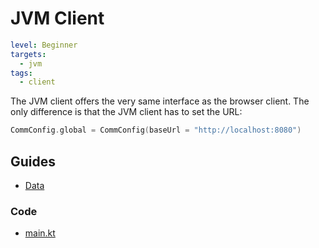 # JVM Client

```yaml
level: Beginner
targets:
  - jvm
tags:
  - client
```

The JVM client offers the very same interface as the browser client. The only
difference is that the JVM client has to set the URL:

```kotlin
CommConfig.global = CommConfig(baseUrl = "http://localhost:8080")
```

## Guides

- [Data](/doc/guides/common/Data.md)

### Code

- [main.kt](/cookbook/src/jvmMain/kotlin/zakadabar/cookbook/jvm/client/main.kt)
